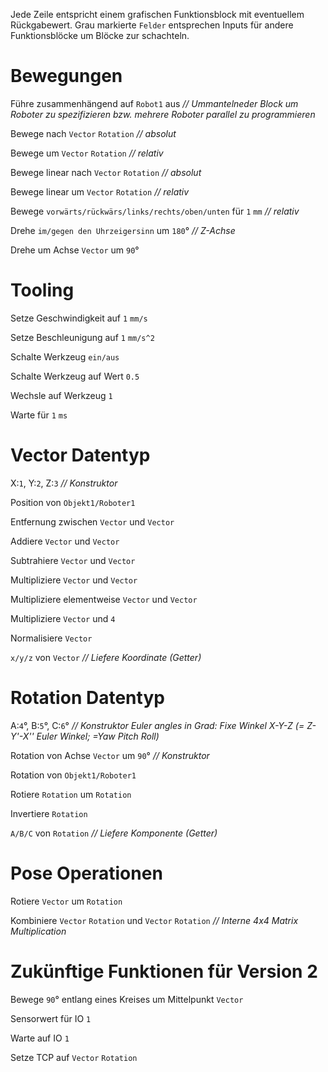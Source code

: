 Jede Zeile entspricht einem grafischen Funktionsblock mit eventuellem Rückgabewert. Grau markierte `Felder` entsprechen Inputs für andere Funktionsblöcke um Blöcke zur schachteln.

# Bewegungen

Führe zusammenhängend auf `Robot1` aus *// Ummantelneder Block um Roboter zu spezifizieren bzw. mehrere Roboter parallel zu programmieren*

Bewege nach `Vector` `Rotation` *// absolut*

Bewege um `Vector` `Rotation` *// relativ*

Bewege linear nach `Vector` `Rotation` *// absolut*

Bewege linear um `Vector` `Rotation` *// relativ*

Bewege `vorwärts/rückwärs/links/rechts/oben/unten` für `1` `mm` *// relativ*

Drehe `im/gegen den Uhrzeigersinn` um `180`° *// Z-Achse*

Drehe um Achse `Vector` um `90`°

# Tooling

Setze Geschwindigkeit auf `1` `mm/s`

Setze Beschleunigung auf `1` `mm/s^2`

Schalte Werkzeug `ein/aus`

Schalte Werkzeug auf Wert `0.5`

Wechsle auf Werkzeug `1`

Warte für `1` `ms`

# Vector Datentyp

X:`1`, Y:`2`, Z:`3` *// Konstruktor*

Position von `Objekt1/Roboter1`

Entfernung zwischen `Vector` und `Vector`

Addiere `Vector` und `Vector`

Subtrahiere `Vector` und `Vector`

Multipliziere `Vector` und `Vector`

Multipliziere elementweise `Vector` und `Vector`

Multipliziere `Vector` und `4`

Normalisiere `Vector`

`x/y/z` von `Vector` *// Liefere Koordinate (Getter)*

# Rotation Datentyp

A:`4`°, B:`5`°, C:`6`° *// Konstruktor Euler angles in Grad: Fixe Winkel X-Y-Z (= Z-Y'-X'' Euler Winkel; =Yaw Pitch Roll)*

Rotation von Achse `Vector` um `90`° *// Konstruktor*

Rotation von `Objekt1/Roboter1`

Rotiere `Rotation` um `Rotation`

Invertiere `Rotation`

`A/B/C` von `Rotation` *// Liefere Komponente (Getter)*

# Pose Operationen

Rotiere `Vector` um `Rotation`

Kombiniere `Vector` `Rotation` und `Vector` `Rotation` *// Interne 4x4 Matrix Multiplication*

# Zukünftige Funktionen für Version 2

Bewege `90`° entlang eines Kreises um Mittelpunkt `Vector`

Sensorwert für IO `1`

Warte auf IO `1`

Setze TCP auf `Vector` `Rotation`
